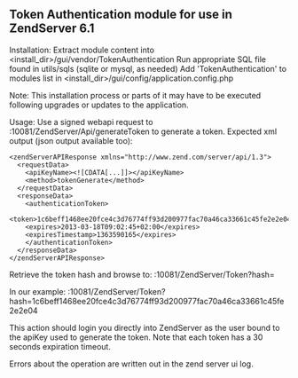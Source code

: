 Token Authentication module for use in ZendServer 6.1
-----------------------------------------------------

Installation:
Extract module content into <install_dir>/gui/vendor/TokenAuthentication
Run appropriate SQL file found in utils/sqls (sqlite or mysql, as needed)
Add 'TokenAuthentication' to modules list in <install_dir>/gui/config/application.config.php

Note: This installation process or parts of it may have to be executed following upgrades or updates to the application.

Usage:
Use a signed webapi request to <ZendServer>:10081/ZendServer/Api/generateToken to generate a token.
Expected xml output (json output available too):

    <zendServerAPIResponse xmlns="http://www.zend.com/server/api/1.3">
      <requestData>
        <apiKeyName><![CDATA[...]]></apiKeyName>
        <method>tokenGenerate</method>
      </requestData>
      <responseData>
        <authenticationToken>
        <token>1c6beff1468ee20fce4c3d76774ff93d200977fac70a46ca33661c45fe2e2e04</token>
        <expires>2013-03-18T09:02:45+02:00</expires>
        <expiresTimestamp>1363590165</expires>
        </authenticationToken>
      </responseData>
    </zendServerAPIResponse>
    
Retrieve the token hash and browse to:
    <ZendServer>:10081/ZendServer/Token?hash=<token hash>

In our example:
    <ZendServer>:10081/ZendServer/Token?hash=1c6beff1468ee20fce4c3d76774ff93d200977fac70a46ca33661c45fe2e2e04

This action should login you directly into ZendServer as the user bound to the apiKey used to generate the token.
Note that each token has a 30 seconds expiration timeout.

Errors about the operation are written out in the zend server ui log.
